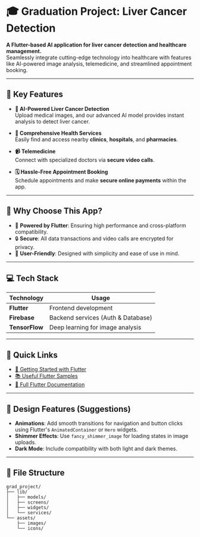 # 🎓 Graduation Project: Liver Cancer Detection

**A Flutter-based AI application for liver cancer detection and healthcare management.**  
Seamlessly integrate cutting-edge technology into healthcare with features like AI-powered image analysis, telemedicine, and streamlined appointment booking.

---

## 🌟 Key Features

- **🔬 AI-Powered Liver Cancer Detection**  
  Upload medical images, and our advanced AI model provides instant analysis to detect liver cancer.  

- **🏥 Comprehensive Health Services**  
  Easily find and access nearby **clinics**, **hospitals**, and **pharmacies**.  

- **📹 Telemedicine**  
  Connect with specialized doctors via **secure video calls**.  

- **🗓️ Hassle-Free Appointment Booking**  
  Schedule appointments and make **secure online payments** within the app.  

---

## 🎯 Why Choose This App?

- 🚀 **Powered by Flutter**: Ensuring high performance and cross-platform compatibility.  
- 🔒 **Secure**: All data transactions and video calls are encrypted for privacy.  
- 🤝 **User-Friendly**: Designed with simplicity and ease of use in mind.  

---

## 💻 Tech Stack

| Technology       | Usage                                  |
|-------------------|----------------------------------------|
| **Flutter**       | Frontend development                  |
| **Firebase**      | Backend services (Auth & Database)    |
| **TensorFlow**    | Deep learning for image analysis      |

---

## 🔗 Quick Links

- [🚀 Getting Started with Flutter](https://docs.flutter.dev/get-started/codelab)  
- [📚 Useful Flutter Samples](https://docs.flutter.dev/cookbook)  
- [📖 Full Flutter Documentation](https://docs.flutter.dev/)  

---

## 🎨 Design Features (Suggestions)
- **Animations**: Add smooth transitions for navigation and button clicks using Flutter's `AnimatedContainer` or `Hero` widgets.  
- **Shimmer Effects**: Use `fancy_shimmer_image` for loading states in image uploads.  
- **Dark Mode**: Include compatibility with both light and dark themes.  

---

## 📂 File Structure

```plaintext
grad_project/
├── lib/
│   ├── models/
│   ├── screens/
│   ├── widgets/
│   └── services/
└── assets/
    ├── images/
    └── icons/

